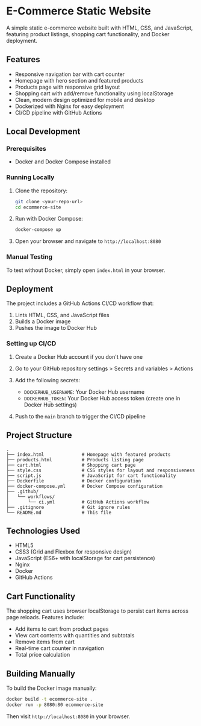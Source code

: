 # E-Commerce Static Website

A simple static e-commerce website built with HTML, CSS, and JavaScript, featuring product listings, shopping cart functionality, and Docker deployment.

## Features

- Responsive navigation bar with cart counter
- Homepage with hero section and featured products
- Products page with responsive grid layout
- Shopping cart with add/remove functionality using localStorage
- Clean, modern design optimized for mobile and desktop
- Dockerized with Nginx for easy deployment
- CI/CD pipeline with GitHub Actions

## Local Development

### Prerequisites

- Docker and Docker Compose installed

### Running Locally

1. Clone the repository:
   ```bash
   git clone <your-repo-url>
   cd ecommerce-site
   ```

2. Run with Docker Compose:
   ```bash
   docker-compose up
   ```

3. Open your browser and navigate to `http://localhost:8080`

### Manual Testing

To test without Docker, simply open `index.html` in your browser.

## Deployment

The project includes a GitHub Actions CI/CD workflow that:

1. Lints HTML, CSS, and JavaScript files
2. Builds a Docker image
3. Pushes the image to Docker Hub

### Setting up CI/CD

1. Create a Docker Hub account if you don't have one
2. Go to your GitHub repository settings > Secrets and variables > Actions
3. Add the following secrets:
   - `DOCKERHUB_USERNAME`: Your Docker Hub username
   - `DOCKERHUB_TOKEN`: Your Docker Hub access token (create one in Docker Hub settings)

4. Push to the `main` branch to trigger the CI/CD pipeline

## Project Structure

```
.
├── index.html              # Homepage with featured products
├── products.html           # Products listing page
├── cart.html               # Shopping cart page
├── style.css               # CSS styles for layout and responsiveness
├── script.js               # JavaScript for cart functionality
├── Dockerfile              # Docker configuration
├── docker-compose.yml      # Docker Compose configuration
├── .github/
│   └── workflows/
│       └── ci.yml          # GitHub Actions workflow
├── .gitignore              # Git ignore rules
└── README.md               # This file
```

## Technologies Used

- HTML5
- CSS3 (Grid and Flexbox for responsive design)
- JavaScript (ES6+ with localStorage for cart persistence)
- Nginx
- Docker
- GitHub Actions

## Cart Functionality

The shopping cart uses browser localStorage to persist cart items across page reloads. Features include:

- Add items to cart from product pages
- View cart contents with quantities and subtotals
- Remove items from cart
- Real-time cart counter in navigation
- Total price calculation

## Building Manually

To build the Docker image manually:

```bash
docker build -t ecommerce-site .
docker run -p 8080:80 ecommerce-site
```

Then visit `http://localhost:8080` in your browser.
